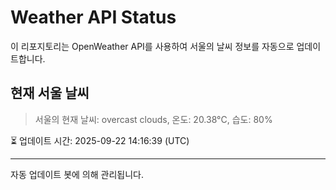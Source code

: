 
# Weather API Status

이 리포지토리는 OpenWeather API를 사용하여 서울의 날씨 정보를 자동으로 업데이트합니다.

## 현재 서울 날씨
> 서울의 현재 날씨: overcast clouds, 온도: 20.38°C, 습도: 80%

⏳ 업데이트 시간: 2025-09-22 14:16:39 (UTC)

---
자동 업데이트 봇에 의해 관리됩니다.
